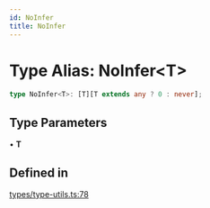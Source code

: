 ```yaml
---
id: NoInfer
title: NoInfer
---
```


# Type Alias: NoInfer\<T\>

```ts
type NoInfer<T>: [T][T extends any ? 0 : never];
```

## Type Parameters

• **T**

## Defined in

[types/type-utils.ts:78](https://github.com/TanStack/table/blob/main/packages/table-core/src/types/type-utils.ts#L78)
